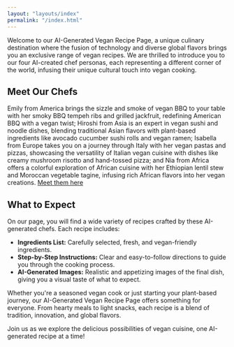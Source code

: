 ```yaml
---
layout: "layouts/index"
permalink: "/index.html"
---
```


Welcome to our AI-Generated Vegan Recipe Page, a unique culinary destination where the fusion of technology and diverse global flavors brings you an exclusive range of vegan recipes. We are thrilled to introduce you to our four AI-created chef personas, each representing a different corner of the world, infusing their unique cultural touch into vegan cooking.



## Meet Our Chefs

Emily from America brings the sizzle and smoke of vegan BBQ to your table with her smoky BBQ tempeh ribs and grilled jackfruit, redefining American BBQ with a vegan twist; Hiroshi from Asia is an expert in vegan sushi and noodle dishes, blending traditional Asian flavors with plant-based ingredients like avocado cucumber sushi rolls and vegan ramen; Isabella from Europe takes you on a journey through Italy with her vegan pastas and pizzas, showcasing the versatility of Italian vegan cuisine with dishes like creamy mushroom risotto and hand-tossed pizza; and Nia from Africa offers a colorful exploration of African cuisine with her Ethiopian lentil stew and Moroccan vegetable tagine, infusing rich African flavors into her vegan creations. [Meet them here](/our-chefs)

## What to Expect

On our page, you will find a wide variety of recipes crafted by these AI-generated chefs. Each recipe includes:

- **Ingredients List:** Carefully selected, fresh, and vegan-friendly ingredients.
- **Step-by-Step Instructions:** Clear and easy-to-follow directions to guide you through the cooking process.
- **AI-Generated Images:** Realistic and appetizing images of the final dish, giving you a visual taste of what to expect.

Whether you're a seasoned vegan cook or just starting your plant-based journey, our AI-Generated Vegan Recipe Page offers something for everyone. From hearty meals to light snacks, each recipe is a blend of tradition, innovation, and global flavors.

Join us as we explore the delicious possibilities of vegan cuisine, one AI-generated recipe at a time!
